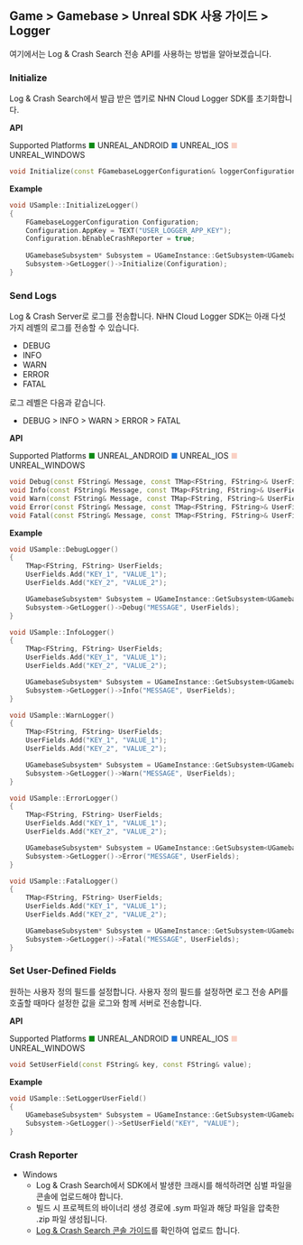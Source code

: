 ## Game > Gamebase > Unreal SDK 사용 가이드 > Logger

여기에서는 Log & Crash Search 전송 API를 사용하는 방법을 알아보겠습니다.

### Initialize
Log & Crash Search에서 발급 받은 앱키로 NHN Cloud Logger SDK를 초기화합니다.

**API**

Supported Platforms
<span style="color:#0E8A16; font-size: 10pt">■</span> UNREAL_ANDROID
<span style="color:#1D76DB; font-size: 10pt">■</span> UNREAL_IOS
<span style="color:#F9D0C4; font-size: 10pt">■</span> UNREAL_WINDOWS

```cpp
void Initialize(const FGamebaseLoggerConfiguration& loggerConfiguration);
```

**Example**
```cpp
void USample::InitializeLogger()
{
    FGamebaseLoggerConfiguration Configuration;
    Configuration.AppKey = TEXT("USER_LOGGER_APP_KEY");
    Configuration.bEnableCrashReporter = true;
    
    UGamebaseSubsystem* Subsystem = UGameInstance::GetSubsystem<UGamebaseSubsystem>(GetGameInstance());
    Subsystem->GetLogger()->Initialize(Configuration);
}
```

### Send Logs
Log & Crash Server로 로그를 전송합니다.
NHN Cloud  Logger SDK는 아래 다섯 가지 레벨의 로그를 전송할 수 있습니다.

* DEBUG
* INFO
* WARN
* ERROR
* FATAL

로그 레벨은 다음과 같습니다.

* DEBUG > INFO > WARN > ERROR > FATAL

**API**

Supported Platforms
<span style="color:#0E8A16; font-size: 10pt">■</span> UNREAL_ANDROID
<span style="color:#1D76DB; font-size: 10pt">■</span> UNREAL_IOS
<span style="color:#F9D0C4; font-size: 10pt">■</span> UNREAL_WINDOWS

```cpp
void Debug(const FString& Message, const TMap<FString, FString>& UserFields = TMap<FString, FString>());
void Info(const FString& Message, const TMap<FString, FString>& UserFields = TMap<FString, FString>());
void Warn(const FString& Message, const TMap<FString, FString>& UserFields = TMap<FString, FString>());
void Error(const FString& Message, const TMap<FString, FString>& UserFields = TMap<FString, FString>());
void Fatal(const FString& Message, const TMap<FString, FString>& UserFields = TMap<FString, FString>());
```

**Example**

```cpp
void USample::DebugLogger()
{
    TMap<FString, FString> UserFields;
    UserFields.Add("KEY_1", "VALUE_1");
    UserFields.Add("KEY_2", "VALUE_2");

    UGamebaseSubsystem* Subsystem = UGameInstance::GetSubsystem<UGamebaseSubsystem>(GetGameInstance());
    Subsystem->GetLogger()->Debug("MESSAGE", UserFields);
}

void USample::InfoLogger()
{
    TMap<FString, FString> UserFields;
    UserFields.Add("KEY_1", "VALUE_1");
    UserFields.Add("KEY_2", "VALUE_2");

    UGamebaseSubsystem* Subsystem = UGameInstance::GetSubsystem<UGamebaseSubsystem>(GetGameInstance());
    Subsystem->GetLogger()->Info("MESSAGE", UserFields);
}

void USample::WarnLogger()
{
    TMap<FString, FString> UserFields;
    UserFields.Add("KEY_1", "VALUE_1");
    UserFields.Add("KEY_2", "VALUE_2");

    UGamebaseSubsystem* Subsystem = UGameInstance::GetSubsystem<UGamebaseSubsystem>(GetGameInstance());
    Subsystem->GetLogger()->Warn("MESSAGE", UserFields);
}

void USample::ErrorLogger()
{
    TMap<FString, FString> UserFields;
    UserFields.Add("KEY_1", "VALUE_1");
    UserFields.Add("KEY_2", "VALUE_2");

    UGamebaseSubsystem* Subsystem = UGameInstance::GetSubsystem<UGamebaseSubsystem>(GetGameInstance());
    Subsystem->GetLogger()->Error("MESSAGE", UserFields);
}

void USample::FatalLogger()
{
    TMap<FString, FString> UserFields;
    UserFields.Add("KEY_1", "VALUE_1");
    UserFields.Add("KEY_2", "VALUE_2");

    UGamebaseSubsystem* Subsystem = UGameInstance::GetSubsystem<UGamebaseSubsystem>(GetGameInstance());
    Subsystem->GetLogger()->Fatal("MESSAGE", UserFields);
}
```

### Set User-Defined Fields
원하는 사용자 정의 필드를 설정합니다. 
사용자 정의 필드를 설정하면 로그 전송 API를 호출할 때마다 설정한 값을 로그와 함께 서버로 전송합니다.

**API**

Supported Platforms
<span style="color:#0E8A16; font-size: 10pt">■</span> UNREAL_ANDROID
<span style="color:#1D76DB; font-size: 10pt">■</span> UNREAL_IOS
<span style="color:#F9D0C4; font-size: 10pt">■</span> UNREAL_WINDOWS

```cpp
void SetUserField(const FString& key, const FString& value);
```

**Example**
```cpp
void USample::SetLoggerUserField()
{
    UGamebaseSubsystem* Subsystem = UGameInstance::GetSubsystem<UGamebaseSubsystem>(GetGameInstance());
    Subsystem->GetLogger()->SetUserField("KEY", "VALUE");
}
```

### Crash Reporter

* Windows
    * Log & Crash Search에서 SDK에서 발생한 크래시를 해석하려면 심벌 파일을 콘솔에 업로드해야 합니다.
    * 빌드 시 프로젝트의 바이너리 생성 경로에 .sym 파일과 해당 파일을 압축한 .zip 파일 생성됩니다.
    * [Log & Crash Search 콘솔 가이드](https://docs.nhncloud.com/ko/Data%20&%20Analytics/Log%20&%20Crash%20Search/ko/console-guide/#_21)를 확인하여 업로드 합니다.
